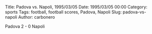 Title: Padova vs. Napoli, 1995/03/05
Date: 1995/03/05 00:00
Category: sports
Tags: football, football scores, Padova, Napoli
Slug: padova-vs-napoli
Author: carbonero


Padova 2 - 0 Napoli
